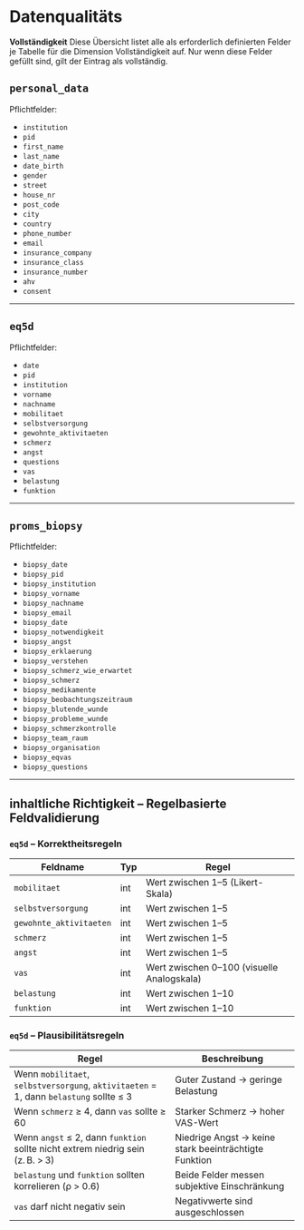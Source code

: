 # Datenqualitäts

**Vollständigkeit**
Diese Übersicht listet alle als erforderlich definierten Felder je Tabelle für die Dimension Vollständigkeit auf. Nur wenn diese Felder gefüllt sind, gilt der Eintrag als vollständig.

## `personal_data`

Pflichtfelder:

* `institution`
* `pid`
* `first_name`
* `last_name`
* `date_birth`
* `gender`
* `street`
* `house_nr`
* `post_code`
* `city`
* `country`
* `phone_number`
* `email`
* `insurance_company`
* `insurance_class`
* `insurance_number`
* `ahv`
* `consent`

---

## `eq5d`

Pflichtfelder:

* `date`
* `pid`
* `institution`
* `vorname`
* `nachname`
* `mobilitaet`
* `selbstversorgung`
* `gewohnte_aktivitaeten`
* `schmerz`
* `angst`
* `questions`
* `vas`
* `belastung`
* `funktion`

---

## `proms_biopsy`

Pflichtfelder:

* `biopsy_date`
* `biopsy_pid`
* `biopsy_institution`
* `biopsy_vorname`
* `biopsy_nachname`
* `biopsy_email`
* `biopsy_date`
* `biopsy_notwendigkeit`
* `biopsy_angst`
* `biopsy_erklaerung`
* `biopsy_verstehen`
* `biopsy_schmerz_wie_erwartet`
* `biopsy_schmerz`
* `biopsy_medikamente`
* `biopsy_beobachtungszeitraum`
* `biopsy_blutende_wunde`
* `biopsy_probleme_wunde`
* `biopsy_schmerzkontrolle`
* `biopsy_team_raum`
* `biopsy_organisation`
* `biopsy_eqvas`
* `biopsy_questions`

---

## inhaltliche Richtigkeit – Regelbasierte Feldvalidierung

### `eq5d` – Korrektheitsregeln

| Feldname                 | Typ     | Regel                                           |
|--------------------------|---------|--------------------------------------------------|
| `mobilitaet`             | int     | Wert zwischen 1–5 (Likert-Skala)                |
| `selbstversorgung`       | int     | Wert zwischen 1–5                               |
| `gewohnte_aktivitaeten`  | int     | Wert zwischen 1–5                               |
| `schmerz`                | int     | Wert zwischen 1–5                               |
| `angst`                  | int     | Wert zwischen 1–5                               |
| `vas`                    | int     | Wert zwischen 0–100 (visuelle Analogskala)     |
| `belastung`              | int     | Wert zwischen 1–10                              |
| `funktion`               | int     | Wert zwischen 1–10                              |


### `eq5d` – Plausibilitätsregeln

| Regel                                                                                    | Beschreibung                                                          |
|------------------------------------------------------------------------------------------|------------------------------------------------------------------------|
| Wenn `mobilitaet`, `selbstversorgung`, `aktivitaeten` = 1, dann `belastung` sollte ≤ 3   | Guter Zustand → geringe Belastung                                     |
| Wenn `schmerz` ≥ 4, dann `vas` sollte ≥ 60                                               | Starker Schmerz → hoher VAS-Wert                                      |
| Wenn `angst` ≤ 2, dann `funktion` sollte nicht extrem niedrig sein (z. B. > 3)           | Niedrige Angst → keine stark beeinträchtigte Funktion                 |
| `belastung` und `funktion` sollten korrelieren (ρ > 0.6)                                 | Beide Felder messen subjektive Einschränkung                          |
| `vas` darf nicht negativ sein                                                            | Negativwerte sind ausgeschlossen                                      |
